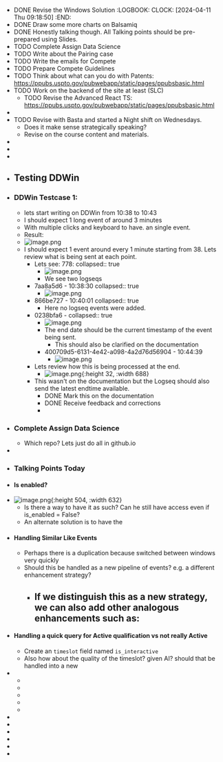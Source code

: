 - DONE Revise the Windows Solution
  :LOGBOOK:
  CLOCK: [2024-04-11 Thu 09:18:50]
  :END:
- DONE Draw some more charts on Balsamiq
- DONE Honestly talking though. All Talking points should be pre-prepared using Slides.
- TODO Complete Assign Data Science
- TODO Write about the Pairing case
- TODO Write the emails for Compete
- TODO Prepare Compete Guidelines
- TODO Think about what can you do with Patents: https://ppubs.uspto.gov/pubwebapp/static/pages/ppubsbasic.html
- TODO Work on the backend of the site at least (SLC)
	- TODO Revise the Advanced React TS: https://ppubs.uspto.gov/pubwebapp/static/pages/ppubsbasic.html
-
- TODO Revise with Basta and started a Night shift on Wednesdays.
	- Does it make sense strategically speaking?
	- Revise on the course content and materials.
-
-
-
- ## Testing DDWin
- ### DDWin Testcase 1:
	- lets start writing on DDWin from 10:38 to 10:43
	- I should expect 1 long event of around 3 minutes
	- With multiple clicks and keyboard to have. an single event.
	- Result:
	- ![image.png](../assets/image_1712846684734_0.png)
	- I should expect 1 event around every 1 minute starting from 38. Lets review what is being sent at each point.
		- Lets see: 778:
		  collapsed:: true
			- ![image.png](../assets/image_1712846873235_0.png)
			- We see two logseqs
		- 7aa8a5d6 - 10:38:30
		  collapsed:: true
			- ![image.png](../assets/image_1712846914312_0.png)
		- 866be727 - 10:40:01
		  collapsed:: true
			- Here no logseq events were added.
		- 0238bfa6 -
		  collapsed:: true
			- ![image.png](../assets/image_1712847121744_0.png)
			- The end date should be the current timestamp of the event being sent.
				- This should also be clarified on the documentation
			- 400709d5-6131-4e42-a098-4a2d76d56904 - 10:44:39
				- ![image.png](../assets/image_1712847221652_0.png)
		- Lets review how this is being processed at the end.
			- ![image.png](../assets/image_1712848141600_0.png){:height 32, :width 688}
		- This wasn't on the documentation but the Logseq should also send the latest endtime available.
			- DONE Mark this on the documentation
			- DONE Receive feedback and corrections
			-
- ### Complete Assign Data Science
	- Which repo? Lets just do all in github.io
-
- ### Talking Points Today
- #### Is enabled?
- ![image.png](../assets/image_1712850118563_0.png){:height 504, :width 632}
	- Is there a way to have it as such? Can he still have access even if is_enabled = False?
	- An alternate solution is to have the
- #### Handling Similar Like Events
	- Perhaps there is a duplication because switched between windows very quickly
	- Should this be handled as a new pipeline of events? e.g. a different enhancement strategy?
		- If we distinguish this as a new strategy, we can also add other analogous enhancements such as:
			-
- #### Handling a quick query for Active qualification vs not really Active
	- Create an `timeslot` field named `is_interactive`
	- Also how about the quality of the timeslot? given AI? should that be handled into a new
-
	-
	-
	-
	-
	-
-
-
-
-
-
-